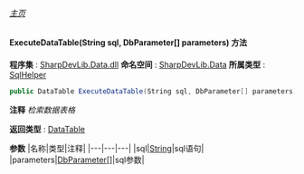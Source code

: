 ###### [主页](./Index.md "主页")
#### ExecuteDataTable(String sql, DbParameter[] parameters) 方法
**程序集** : [SharpDevLib.Data.dll](./SharpDevLib.Data.assembly.md "SharpDevLib.Data.dll")
**命名空间** : [SharpDevLib.Data](./SharpDevLib.Data.namespace.md "SharpDevLib.Data")
**所属类型** : [SqlHelper](./SharpDevLib.Data.SqlHelper.md "SqlHelper")
``` csharp
public DataTable ExecuteDataTable(String sql, DbParameter[] parameters)
```
**注释**
*检索数据表格*

**返回类型** : [DataTable](https://learn.microsoft.com/en-us/dotnet/api/system.data.datatable "DataTable")

**参数**
|名称|类型|注释|
|---|---|---|
|sql|[String](https://learn.microsoft.com/en-us/dotnet/api/system.string "String")|sql语句|
|parameters|[DbParameter\[\]](https://learn.microsoft.com/en-us/dotnet/api/system.data.common.dbparameter[] "DbParameter\[\]")|sql参数|

